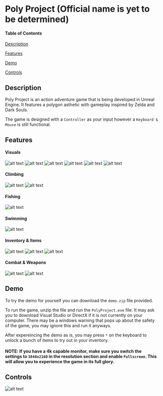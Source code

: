 
# Poly Project (Official name is yet to be determined)

#### Table of Contents  
[Description](#description)  

[Features](#features)  

[Demo](#demo)

[Controls](#controls)

<a name="description"/>
<a name="features"/>
<a name="demo"/>
<a name="controls"/>


## Description
Poly Project is an action adventure game that is being developed in Unreal Engine. It features a polygon asthetic with gameplay inspired by Zelda and Dark Souls.

The game is designed with a `Controller` as your input however a `Keyboard & Mouse` is still functional.


## Features
#### Visuals
![alt text](https://github.com/hamzooka/Poly-Project/blob/main/images/visual_1.png?raw=true)
![alt text](https://github.com/hamzooka/Poly-Project/blob/main/images/visual_3.png?raw=true)
![alt text](https://github.com/hamzooka/Poly-Project/blob/main/images/visual_4.png?raw=true)
![alt text](https://github.com/hamzooka/Poly-Project/blob/main/images/visual_5.png?raw=true)
![alt text](https://github.com/hamzooka/Poly-Project/blob/main/images/visual_6.png?raw=true)
![alt text](https://github.com/hamzooka/Poly-Project/blob/main/images/visual_7.png?raw=true)
#### Climbing
![alt text](https://github.com/hamzooka/Poly-Project/blob/main/gifs/climb_1.gif?raw=true)
![alt text](https://github.com/hamzooka/Poly-Project/blob/main/gifs/climb_2.gif?raw=true)
#### Fishing
![alt text](https://github.com/hamzooka/Poly-Project/blob/main/gifs/fishing_1.gif?raw=true)
#### Swimming
![alt text](https://github.com/hamzooka/Poly-Project/blob/main/gifs/dive_1.gif?raw=true)
#### Inventory & Items
![alt text](https://github.com/hamzooka/Poly-Project/blob/main/images/inventory_1.png?raw=true)
![alt text](https://github.com/hamzooka/Poly-Project/blob/main/images/inventory_2.png?raw=true)
![alt text](https://github.com/hamzooka/Poly-Project/blob/main/gifs/bomb_1.gif?raw=true)
#### Combat & Weapons
![alt text](https://github.com/hamzooka/Poly-Project/blob/main/gifs/combat_1.gif?raw=true)
![alt text](https://github.com/hamzooka/Poly-Project/blob/main/images/bow_1.png?raw=true)

## Demo
To try the demo for yourself you can download the `demo.zip` file provided.

To run the game, unzip the file and run the `PolyProject.exe` file. It may ask you to download Visual Studio or DirectX if it is not currently on your computer. There may be a windows warning that pops up about the safety of the game, you may ignore this and run it anyways.

After expereincing the demo as is, you may press `*` on the keyboard to unlock a bunch of items to try out in your inventory.

#### NOTE: If you have a 4k capable monitor, make sure you switch the settings to `3840x2160` in the resolution section and enable `Fullscreen`. This will allow you to experience the game in its full glory.

## Controls
![alt text](https://github.com/hamzooka/Poly-Project/blob/main/gifs/controls.png?raw=true)
